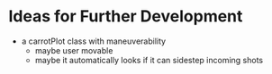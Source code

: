 # Ideas for Further Development

- a carrotPlot class with maneuverability  
  - maybe user movable  
  - maybe it automatically looks if it can sidestep incoming shots  